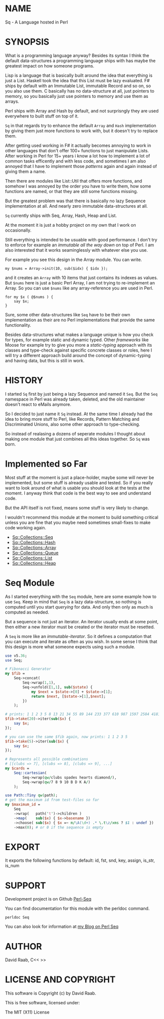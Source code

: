 # NAME

Sq - A Language hosted in Perl

# SYNOPSIS

What is a programming language anyway? Besides its syntax I think the default
data-structures a programming language ships with has maybe the greatest
impact on how someone programs.

Lisp is a language that is basically built around the idea that everything is
just a List. Haskell took the idea that this List must be lazy evaluated.
F# ships by default with an Immutable List, immutable Record and so on,
so you also use them. C basically has no data-structure at all, just pointers
to memory, so you basically just use pointers to memory and use them
as arrays.

Perl ships with Array and Hash by default, and not surprisngly they are
used everywhere to built stuff on top of it.

`Sq` in that regards try to enhance the default `Array` and `Hash`
implementation by giving them just more functions to work with, but it doesn't
try to replace them.

After getting used working in F# it actually becomes annoying to work in other
languages that don't offer 100+ functions to just manipulate Lists. After
working in Perl for 15+ years i know a lot how to implement a lot of common
tasks efficently and with less code, and sometimes I am also annoyed that
I have to implement those *patterns* again and again instead of giving
them a name.

Then there are modules like List::Util that offers more functions, and somehow
I was annoyed by the order you have to write them, how some functions are
named, or that they are still some functions missing.

But the greatest problem was that there is basically no lazy Sequence
implementation at all. And nearly zero immutable data-structures at all.

`Sq` currently ships with Seq, Array, Hash, Heap and List.

At the moment it is just a hobby project on my own that I work on occasionally.

Still everything is intended to be usuable with good performance. I don't
try to enforce for example an *immutable all the way down* on top of Perl. I
am also interested that it works seaminglessly with whatever else you use.

For example you see this design in the Array module. You can write.

    my $nums = Array->init(10, sub($idx) { $idx });

and it creates an `Array` with 10 items that just contains its indexes as
values. But `$nums` here is just a basic Perl Array, I am not trying to
re-implement an Array. So you can use `$nums` like any array-reference
you are used in Perl.

    for my $x ( @$nums ) {
        say $x;
    }

Sure, some other data-structures like `Seq` have to be their own
implementation as their are no Perl implementations that provide the same
functionality.

Besides data-structures what makes a language unique is how you check for
types, for example static and dynamic typed. Other *frameworks* like Moose for
example try to give you more a *static-typing* approach with its classes and
type-check against specific concrete classes or roles, here I will try a
different approach build around the concept of dynamic-typing and having
data, but this is still in work.

# HISTORY

I started `Sq` first by just being a lazy Sequence and named it `Seq`.
But the `Seq` namespace in Perl was already taken, deleted, and the old
maintainer doesn't react to eMails anymore.

So I decided to just name it `Sq` instead. At the same time I already had
the idea to bring more stuff to Perl, like Records, Pattern Matching
and Discriminated Unions, also some other approach to type-checking.

So instead of realasing a dozens of seperate modules I thought about
making one module that just combines all this ideas together. So `Sq` was
born.

# Implemented so Far

Most stuff at the moment is just a place-holder, maybe some will never be
implemented, but some stuff is already usable and tested. So if you really
want to look around of what is usable you should look at the tests at the
moment. I anyway think that code is the best way to see and understand code.

But the API itself is not fixed, means some stuff is very likely to change.

I wouldn't recommend this module at the moment to build something critical
unless you are fine that you maybe need sometimes small-fixes to make code
working again.

* [Sq::Collections::Seq](lib/Sq/Collections/Seq.pod)
* [Sq::Collections::Hash](lib/Sq/Collections/Hash.pm)
* [Sq::Collections::Array](lib/Sq/Collections/Array.pod)
* [Sq::Collections::Queue](lib/Sq/Collections/Queue.pm)
* [Sq::Collections::List](lib/Sq/Collections/List.pod)
* [Sq::Collections::Heap](lib/Sq/Collections/Heap.pm)

# Seq Module

As I started everything with the `Seq` module, here are some example
how to use `Seq`. Keep in mind that `Seq` is a lazy data-structure, so nothing
is computed until you start *querying* for data. And only then only as much
is computed as needed.

But a sequence is not just an iterator. An iterator usually ends at some
point, then either a new iterator must be created or the iterator must be
resetted.

A `Seq` is more like an *immutable-iterator*. So it defines a computation that
you can execute and iterate as often as you wish. In some sense I think
that this design is more what someone expects using such a module.

```perl
use v5.36;
use Seq;

# Fibonacci Generator
my $fib =
    Seq->concat(
        Seq->wrap(1,1),
        Seq->unfold([1,1], sub($state) {
            my $next = $state->[0] + $state->[1];
            return $next, [$state->[1],$next];
        })
    );

# prints: 1 1 2 3 5 8 13 21 34 55 89 144 233 377 610 987 1597 2584 4181 6765
$fib->take(20)->iter(sub($x) {
    say $x;
});

# you can use the same $fib again, now prints: 1 1 2 3 5
$fib->take(5)->iter(sub($x) {
    say $x;
});

# Represents all possible combinations
# [[clubs => 7], [clubs => 8], [clubs => 9], ...]
my $cards =
    Seq::cartesian(
        Seq->wrap(qw/clubs spades hearts diamond/),
        Seq->wrap(qw/7 8 9 10 B D K A/)
    );

use Path::Tiny qw(path);
# get the maximum id from test-files so far
my $maximum_id =
    Seq
    ->wrap(   path('t')->children )
    ->map(    sub($x) { $x->basename })
    ->choose( sub($x) { $x =~ m/\A(\d+) .* \.t\z/xms ? $1 : undef })
    ->max(0); # or 0 if the sequence is empty
```

# EXPORT

It exports the following functions by default: id, fst, snd, key, assign, is_str, is_num

# SUPPORT

Development project is on Github [Perl-Seq](https://github.com/DavidRaab/Seq)

You can find documentation for this module with the perldoc command.

    perldoc Seq

You can also look for information at [my Blog on Perl Seq](https://davidraab.github.io/tags/perl-seq/)

# AUTHOR

David Raab, C<< <davidraab83 at gmail.com> >>

# LICENSE AND COPYRIGHT

This software is Copyright (c) by David Raab.

This is free software, licensed under:

  The MIT (X11) License
